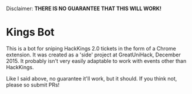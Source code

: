 Disclaimer: __THERE IS NO GUARANTEE THAT THIS WILL WORK!__
# Kings Bot
This is a bot for sniping HackKings 2.0 tickets in the form of a Chrome extension. It was created as a 'side' project at GreatUniHack, December 2015. It probably isn't very easily adaptable to work with events other than HackKings.

Like I said above, no guarantee it'll work, but it should. If you think not, please so submit PRs!
